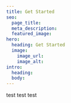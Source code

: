```yaml
---
title: Get Started
seo:
  page_title:
  meta_description:
  featured_image:
hero:
  heading: Get Started
  image:
    image_url:
    image_alt:
intro:
  heading:
  body:
---
```


test test test
